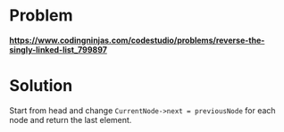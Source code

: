 # Problem

**https://www.codingninjas.com/codestudio/problems/reverse-the-singly-linked-list_799897**

# Solution

Start from head and change `CurrentNode->next = previousNode` for each node and return the last element.

